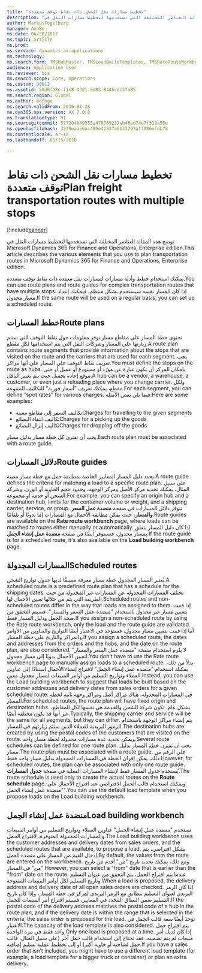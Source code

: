 ```yaml
---
title: "تخطيط مسارات نقل الشحن ذات نقاط توقف متعددة"
description: "توضح هذه المقالة العناصر المختلفة التي تستخدمها لتخطيط مسارات النقل في Dynamics 365 for Finance and Operations."
author: MarkusFogelberg
manager: AnnBe
ms.date: 06/20/2017
ms.topic: article
ms.prod: 
ms.service: dynamics-ax-applications
ms.technology: 
ms.search.form: TMSHubMaster, TMSLoadBuildTemplates, TMSRateRouteWorkbench, TMSRouteGuide, TMSRoutePlan, TMSRouteWorkbench, WHSLoadTemplate
audience: Application User
ms.reviewer: bis
ms.search.scope: Core, Operations
ms.custom: 90013
ms.assetid: 50d6f58c-f1c8-4321-9e83-8445cec57a85
ms.search.region: Global
ms.author: mafoge
ms.search.validFrom: 2016-02-28
ms.dyn365.ops.version: AX 7.0.0
ms.translationtype: HT
ms.sourcegitcommit: 577204b49355a470769237eb46ad74e7f319a55e
ms.openlocfilehash: 3279eaae6ac495e42537a6b33793a1f206efdb78
ms.contentlocale: ar-sa
ms.lasthandoff: 01/15/2018

---
```


# <a name="plan-freight-transportation-routes-with-multiple-stops"></a><span data-ttu-id="41dee-103">تخطيط مسارات نقل الشحن ذات نقاط توقف متعددة</span><span class="sxs-lookup"><span data-stu-id="41dee-103">Plan freight transportation routes with multiple stops</span></span>

[!include[banner](../includes/banner.md)]


<span data-ttu-id="41dee-104">توضح هذه المقالة العناصر المختلفة التي تستخدمها لتخطيط مسارات النقل في Microsoft Dynamics 365 for Finance and Operations, Enterprise edition.</span><span class="sxs-lookup"><span data-stu-id="41dee-104">This article describes the various elements that you use to plan transportation routes in Microsoft Dynamics 365 for Finance and Operations, Enterprise edition.</span></span>

<span data-ttu-id="41dee-105">يمكنك استخدام خطط وأدلة مسارات لمسارات نقل معقدة ذات نقاط توقف متعددة.</span><span class="sxs-lookup"><span data-stu-id="41dee-105">You can use route plans and route guides for complex transportation routes that have multiple stops.</span></span> <span data-ttu-id="41dee-106">إذا كان المسار نفسه سيستخدم بشكل منتظم، فيمكنك إعداد مسار مجدول.</span><span class="sxs-lookup"><span data-stu-id="41dee-106">If the same route will be used on a regular basis, you can set up a scheduled route.</span></span>

## <a name="route-plans"></a><span data-ttu-id="41dee-107">خطط المسارات</span><span class="sxs-lookup"><span data-stu-id="41dee-107">Route plans</span></span>
<span data-ttu-id="41dee-108">تحتوي خطة المسار على مقاطع مسار توفر معلومات حول نقاط التوقف التي ستتم زيارتها على المسار وشركات النقل التي يتم استخدامها لكل مقطع.</span><span class="sxs-lookup"><span data-stu-id="41dee-108">A route plan contains route segments that provide information about the stops that are visited on the route and the carriers that are used for each segment.</span></span> <span data-ttu-id="41dee-109">يجب تعريف نقاط التوقف على المسار على أنها مراكز.</span><span class="sxs-lookup"><span data-stu-id="41dee-109">You must define the stops on the route as hubs.</span></span> <span data-ttu-id="41dee-110">بإمكان المركز أن يكون عبارة عن مورّد أو مستودع أو عميل أو حتى موقع إعادة تحميل حيث يتم تغيير الناقل.</span><span class="sxs-lookup"><span data-stu-id="41dee-110">A hub can be a vendor, a warehouse, a customer, or even just a reloading place where you change carrier.</span></span> <span data-ttu-id="41dee-111">ولكل مقطع، يمكنك تعريف "أسعار فورية" للتكاليف المتنوعة.</span><span class="sxs-lookup"><span data-stu-id="41dee-111">For each segment, you can define “spot rates” for various charges.</span></span> <span data-ttu-id="41dee-112">فيما يلي بعض الأمثلة:</span><span class="sxs-lookup"><span data-stu-id="41dee-112">Here are some examples:</span></span>

-   <span data-ttu-id="41dee-113">تكاليف السفر إلى مقاطع معينة</span><span class="sxs-lookup"><span data-stu-id="41dee-113">Charges for travelling to the given segments</span></span>
-   <span data-ttu-id="41dee-114">تكاليف انتقاء البضائع</span><span class="sxs-lookup"><span data-stu-id="41dee-114">Charges for a picking up the goods</span></span>
-   <span data-ttu-id="41dee-115">تكاليف إنزال البضائع</span><span class="sxs-lookup"><span data-stu-id="41dee-115">Charges for dropping off the goods</span></span>

<span data-ttu-id="41dee-116">يجب أن تقترن كل خطة مسار بدليل مسار.</span><span class="sxs-lookup"><span data-stu-id="41dee-116">Each route plan must be associated with a route guide.</span></span>

## <a name="route-guides"></a><span data-ttu-id="41dee-117">دلائل المسارات</span><span class="sxs-lookup"><span data-stu-id="41dee-117">Route guides</span></span>
<span data-ttu-id="41dee-118">يحدد دليل المسار المعايير الخاصة بمطابقة حمل مع خطة مسار معينة.</span><span class="sxs-lookup"><span data-stu-id="41dee-118">A route guide defines the criteria for matching a load to a specific route plan.</span></span> <span data-ttu-id="41dee-119">على سبيل المثال، يمكنك تحديد مركز الأصل ومركز الوجهة، وحدود حجم الحاوية أو الوزن، وشركة الشحن أو خدمة أو مجموعة.</span><span class="sxs-lookup"><span data-stu-id="41dee-119">For example, you can specify an origin hub and a destination hub, limits for the container volume or weight, and a shipping carrier, service, or group.</span></span> <span data-ttu-id="41dee-120">تتوفر دلائل المسارات في صفحة **منضدة عمل السعر والمسار**، حيث يمكن مطابقة الأحمال مع المسارات إما يدويًا أو تلقائيًا.</span><span class="sxs-lookup"><span data-stu-id="41dee-120">Route guides are available on the **Rate route workbench** page, where loads can be matched to routes either manually or automatically.</span></span> <span data-ttu-id="41dee-121">إذا كان دليل المسار يتعلق بمسار مجدول، فسيتوفر أيضًا في صفحة **منضدة عمل إنشاء الحِمل‬**.</span><span class="sxs-lookup"><span data-stu-id="41dee-121">If the route guide is for a scheduled route, it's also available on the **Load building workbench** page.</span></span>

## <a name="scheduled-routes"></a><span data-ttu-id="41dee-122">المسارات المجدولة</span><span class="sxs-lookup"><span data-stu-id="41dee-122">Scheduled routes</span></span>
<span data-ttu-id="41dee-123">يُعتبر المسار المجدول خطة مسار معرفة مسبقًا لديها جدول تواريخ الشحن.</span><span class="sxs-lookup"><span data-stu-id="41dee-123">A scheduled route is a predefined route plan that has a schedule for the shipping dates.</span></span> <span data-ttu-id="41dee-124">تختلف المسارات المجدولة عن المسارات غير المجدولة من حيث الطريقة التي يتم من خلالها تعيين الأحمال لها.</span><span class="sxs-lookup"><span data-stu-id="41dee-124">Scheduled routes and non-scheduled routes differ in the way that loads are assigned to them.</span></span> <span data-ttu-id="41dee-125">إذا قمت بتعيين مسار غير مجدول باستخدام "منضدة عمل السعر والمسار"، فسيتم التحقق من صحة الحمل ودليل المسار فقط.</span><span class="sxs-lookup"><span data-stu-id="41dee-125">If you assign a non-scheduled route by using the Rate route workbench, only the load and the route guide are validated.</span></span> <span data-ttu-id="41dee-126">أما إذا قمت بتعيين مسار مجدول، فستؤخذ في الاعتبار أيضًا التواريخ والعناوين من الأوامر والمراكز والتاريخ على خطة المسار.</span><span class="sxs-lookup"><span data-stu-id="41dee-126">If you assign a scheduled route, the dates and addresses from the orders and the hubs, and the date on the route plan, are also considered.</span></span> <span data-ttu-id="41dee-127">لا يلزم استخدام صفحة "منضدة عمل السعر والمسار" لتعيين الأحمال يدويًا إلى مسار مجدول.</span><span class="sxs-lookup"><span data-stu-id="41dee-127">You don't have to use the Rate route workbench page to manually assign loads to a scheduled route.</span></span> <span data-ttu-id="41dee-128">بدلاً من ذلك، يمكنك استخدام "منضدة عمل إنشاء الحِمل‬" لاقتراح إنشاء الأحمال استنادًا إلى عناوين العملاء وتواريخ التسليم من أوامر المبيعات لمسار مجدول معين.</span><span class="sxs-lookup"><span data-stu-id="41dee-128">Instead, you can use the Load building workbench to suggest that loads be built based on the customer addresses and delivery dates from sales orders for a given scheduled route.</span></span> <span data-ttu-id="41dee-129">في المسارات المجدولة، هناك مراكز أصل ومراكز وجهة ثابتة لخطة المسار.</span><span class="sxs-lookup"><span data-stu-id="41dee-129">For scheduled routes, the route plan will have fixed origin and destination hubs.</span></span> <span data-ttu-id="41dee-130">بشكل عام، تكون شركة الشحن والخدمة هي نفسها لكل المقاطع، غير أنها قد تكون مختلفة أيضًا.</span><span class="sxs-lookup"><span data-stu-id="41dee-130">Typically, the shipping carrier and service will be the same for all segments, but they can differ.</span></span> <span data-ttu-id="41dee-131">يتم إنشاء مراكز الوجهة باستخدام الرموز البريدية للعملاء الذين ستتم زيارتهم في المسار.</span><span class="sxs-lookup"><span data-stu-id="41dee-131">The destination hubs are created by using the postal codes of the customers that are visited on the route.</span></span> <span data-ttu-id="41dee-132">ويمكن تحديد عدة مسارات مجدولة لخطة مسار واحد.</span><span class="sxs-lookup"><span data-stu-id="41dee-132">Several route schedules can be defined for one route plan.</span></span> <span data-ttu-id="41dee-133">يجب أن تقترن خطة المسار بدليل مسار.</span><span class="sxs-lookup"><span data-stu-id="41dee-133">The route plan must be associated with a route guide.</span></span> <span data-ttu-id="41dee-134">على الرغم من ذلك، يمكن إقران الخطة في المسارات المجدولة بدليل مسار واحد فقط.</span><span class="sxs-lookup"><span data-stu-id="41dee-134">However, for scheduled routes, the plan can be associated with only one route guide.</span></span> <span data-ttu-id="41dee-135">يُستخدم جدول المسار فقط لإنشاء المسارات الفعلية في صفحة **جدول المسارات‬**.</span><span class="sxs-lookup"><span data-stu-id="41dee-135">The route schedule is used only to create the actual routes on the **Route schedule** page.</span></span> <span data-ttu-id="41dee-136">ويمكنك استخدام قالب الحمل الافتراضي عند اقتراح الأحمال على "منضدة عمل إنشاء الحمل".</span><span class="sxs-lookup"><span data-stu-id="41dee-136">You can use the default load template when you propose loads on the Load building workbench.</span></span>

## <a name="load-building-workbench"></a><span data-ttu-id="41dee-137">منضدة عمل إنشاء الحِمل</span><span class="sxs-lookup"><span data-stu-id="41dee-137">Load building workbench</span></span>
<span data-ttu-id="41dee-138">تستخدم "منضدة عمل إنشاء الحمل" عناوين العملاء وتواريخ التسليم من أوامر المبيعات والمسارات المجدولة المتوفرة، لاقتراح الحمل.</span><span class="sxs-lookup"><span data-stu-id="41dee-138">The Load building workbench uses the customer addresses and delivery dates from sales orders, and the scheduled routes that are available, to propose a load.</span></span> <span data-ttu-id="41dee-139">بشكل افتراضي، يتم إدخال القيم من المسار على منضدة العمل.</span><span class="sxs-lookup"><span data-stu-id="41dee-139">By default, the values from the route are entered on the workbench.</span></span> <span data-ttu-id="41dee-140">ومع ذلك، يمكنك تحديد تاريخ "من" أقدم من تاريخ "من" في المسار.</span><span class="sxs-lookup"><span data-stu-id="41dee-140">However, you can select a "from" date that is earlier than the "from" date on the route.</span></span> <span data-ttu-id="41dee-141">عندما يتم اقتراح الحمل، يتم التحقق من عنوان التسليم وتاريخ التسليم لكل أوامر المبيعات المفتوحة.</span><span class="sxs-lookup"><span data-stu-id="41dee-141">When a load is proposed, the delivery address and delivery date of all open sales orders are checked.</span></span> <span data-ttu-id="41dee-142">إذا كان الرمز البريدي لعنوان التسليم يتطابق مع الرمز البريدي لمركز في خطة المسار، وإذا كان تاريخ التسليم ضمن النطاق المحدد في المعايير، فسيتم اقتراح أمر المبيعات للحمل.</span><span class="sxs-lookup"><span data-stu-id="41dee-142">If the postal code of the delivery address matches the postal code of a hub in the route plan, and if the delivery date is within the range that is selected in the criteria, the sales order is proposed for the load.</span></span> <span data-ttu-id="41dee-143">تؤخذ أيضًا سعة قالب الحِمل في الاعتبار.</span><span class="sxs-lookup"><span data-stu-id="41dee-143">The capacity of the load template is also considered.</span></span> <span data-ttu-id="41dee-144">يتم اقتراح حمل واحد فقط في مرة الواحدة.</span><span class="sxs-lookup"><span data-stu-id="41dee-144">Only one load is proposed at a time.</span></span> <span data-ttu-id="41dee-145">إذا كان لديك أمر مبيعات لم يتم تضمينه، فقد تحتاج إلى استخدام قالب حمل آخر (على سبيل المثال، قالب حمل لشاحنة أو حاوية أكبر) أو إلى تخطيط عملية تسليم إضافية.</span><span class="sxs-lookup"><span data-stu-id="41dee-145">If you have a sales order that isn't included, you might have to use a different load template (for example, a load template for a bigger truck or container) or plan an extra delivery.</span></span>




